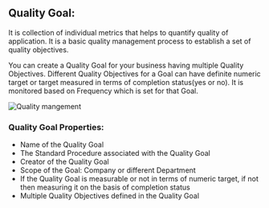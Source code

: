## Quality Goal:

  It is collection of individual metrics that helps to quantify quality of application. It is a basic quality management process to establish a set of quality objectives.

 You can create a Quality Goal for your business having multiple Quality Objectives. Different Quality Objectives for a Goal can have definite numeric target or target measured in terms of completion status(yes or no). It is monitored based on Frequency which is set for that Goal.

<img class="screenshot" alt="Quality mangement" src="{{docs_base_url}}/assets/img/quality-management/Quality-goal.png">

### Quality Goal Properties:

 - Name of the Quality Goal
 - The Standard Procedure associated with the Quality Goal
 - Creator of the Quality Goal
 - Scope of the Goal: Company or different Department
 - If the Quality Goal is measurable or not in terms of numeric target, if not then measuring it on the basis of completion status
 - Multiple Quality Objectives defined in the Quality Goal